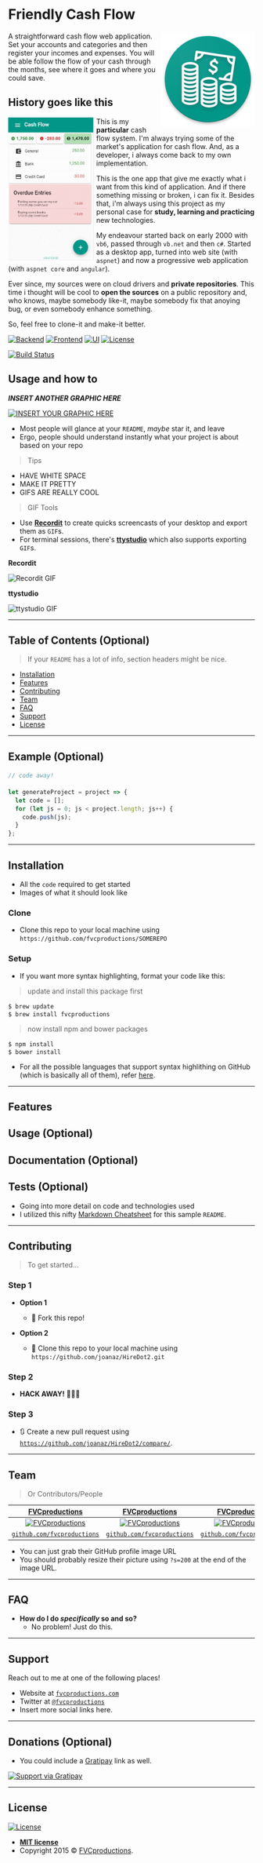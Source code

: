 # Friendly Cash Flow

<img src="./resources/icon/icon.png" title="Application Icon" alt="Application Icon" align="right" />

A straightforward cash flow web application. Set your accounts and categories and then register your incomes and expenses. You will be able follow the flow of your cash through the months, see where it goes and where you could save.

## History goes like this

<a href="./resources/demo/10-mobile.gif"><img src="./resources/demo/10-mobile.gif" title="Mobile Demo" alt="Mobile Demo" align="left" style="width:175px; height:292px;margin-right:5px" /></a>

This is my **particular** cash flow system. I'm always trying some of the market's application for cash flow. And, as a developer, i always come back to my own implementation.

This is the one app that give me exactly what i want from this kind of application. And if there something missing or broken, i can fix it. Besides that, i'm always using this project as my personal case for **study, learning and practicing** new technologies. 

My endeavour started back on early 2000 with `vb6`, passed through `vb.net` and then `c#`. Started as a desktop app, turned into web site (with `aspnet`) and now a progressive web application (with `aspnet core` and `angular`).

Ever since, my sources were on cloud drivers and **private repositories**. This time i thought will be cool to **open the sources** on a public repository and, who knows, maybe somebody like-it, maybe somebody fix that anoying bug, or even somebody enhance something.

So, feel free to clone-it and make-it better.


[![Backend](https://img.shields.io/:Backend-AspNet%20Core-yellow.svg?style=flat)](https://docs.microsoft.com/aspnet)
[![Frontend](https://img.shields.io/:Frontend-Angular-yellow.svg?style=flat)](https://angular.io)
[![UI](https://img.shields.io/:UI-Material%20Design-yellow.svg?style=flat)](https://material.angular.io/) 
[![License](https://img.shields.io/:License-MIT-blue.svg?style=flat)](http://badges.mit-license.org)
<!-- shields.io -->

[![Build Status](https://dev.azure.com/lcjohnny/Playground/_apis/build/status/Cash%20Flow?branchName=v6)](https://dev.azure.com/lcjohnny/Playground/_build/latest?definitionId=11)

## Usage and how to


***INSERT ANOTHER GRAPHIC HERE***

[![INSERT YOUR GRAPHIC HERE](https://camo.githubusercontent.com/16e252325a5447856550dadcbe8ed025c94a6655/687474703a2f2f692e696d6775722e636f6d2f647438415562362e706e67)]()

- Most people will glance at your `README`, *maybe* star it, and leave
- Ergo, people should understand instantly what your project is about based on your repo

> Tips

- HAVE WHITE SPACE
- MAKE IT PRETTY
- GIFS ARE REALLY COOL

> GIF Tools

- Use <a href="http://recordit.co/" target="_blank">**Recordit**</a> to create quicks screencasts of your desktop and export them as `GIF`s.
- For terminal sessions, there's <a href="https://github.com/chjj/ttystudio" target="_blank">**ttystudio**</a> which also supports exporting `GIF`s.

**Recordit**

![Recordit GIF](http://g.recordit.co/iLN6A0vSD8.gif)

**ttystudio**

![ttystudio GIF](https://raw.githubusercontent.com/chjj/ttystudio/master/img/example.gif)

---

## Table of Contents (Optional)

> If your `README` has a lot of info, section headers might be nice.

- [Installation](#installation)
- [Features](#features)
- [Contributing](#contributing)
- [Team](#team)
- [FAQ](#faq)
- [Support](#support)
- [License](#license)


---

## Example (Optional)

```javascript
// code away!

let generateProject = project => {
  let code = [];
  for (let js = 0; js < project.length; js++) {
    code.push(js);
  }
};
```

---

## Installation

- All the `code` required to get started
- Images of what it should look like

### Clone

- Clone this repo to your local machine using `https://github.com/fvcproductions/SOMEREPO`

### Setup

- If you want more syntax highlighting, format your code like this:

> update and install this package first

```shell
$ brew update
$ brew install fvcproductions
```

> now install npm and bower packages

```shell
$ npm install
$ bower install
```

- For all the possible languages that support syntax highlithing on GitHub (which is basically all of them), refer <a href="https://github.com/github/linguist/blob/master/lib/linguist/languages.yml" target="_blank">here</a>.

---

## Features
## Usage (Optional)
## Documentation (Optional)
## Tests (Optional)

- Going into more detail on code and technologies used
- I utilized this nifty <a href="https://github.com/adam-p/markdown-here/wiki/Markdown-Cheatsheet" target="_blank">Markdown Cheatsheet</a> for this sample `README`.

---

## Contributing

> To get started...

### Step 1

- **Option 1**
    - 🍴 Fork this repo!

- **Option 2**
    - 👯 Clone this repo to your local machine using `https://github.com/joanaz/HireDot2.git`

### Step 2

- **HACK AWAY!** 🔨🔨🔨

### Step 3

- 🔃 Create a new pull request using <a href="https://github.com/joanaz/HireDot2/compare/" target="_blank">`https://github.com/joanaz/HireDot2/compare/`</a>.

---

## Team

> Or Contributors/People

| <a href="http://fvcproductions.com" target="_blank">**FVCproductions**</a> | <a href="http://fvcproductions.com" target="_blank">**FVCproductions**</a> | <a href="http://fvcproductions.com" target="_blank">**FVCproductions**</a> |
| :---: |:---:| :---:|
| [![FVCproductions](https://avatars1.githubusercontent.com/u/4284691?v=3&s=200)](http://fvcproductions.com)    | [![FVCproductions](https://avatars1.githubusercontent.com/u/4284691?v=3&s=200)](http://fvcproductions.com) | [![FVCproductions](https://avatars1.githubusercontent.com/u/4284691?v=3&s=200)](http://fvcproductions.com)  |
| <a href="http://github.com/fvcproductions" target="_blank">`github.com/fvcproductions`</a> | <a href="http://github.com/fvcproductions" target="_blank">`github.com/fvcproductions`</a> | <a href="http://github.com/fvcproductions" target="_blank">`github.com/fvcproductions`</a> |

- You can just grab their GitHub profile image URL
- You should probably resize their picture using `?s=200` at the end of the image URL.

---

## FAQ

- **How do I do *specifically* so and so?**
    - No problem! Just do this.

---

## Support

Reach out to me at one of the following places!

- Website at <a href="http://fvcproductions.com" target="_blank">`fvcproductions.com`</a>
- Twitter at <a href="http://twitter.com/fvcproductions" target="_blank">`@fvcproductions`</a>
- Insert more social links here.

---

## Donations (Optional)

- You could include a <a href="https://cdn.rawgit.com/gratipay/gratipay-badge/2.3.0/dist/gratipay.png" target="_blank">Gratipay</a> link as well.

[![Support via Gratipay](https://cdn.rawgit.com/gratipay/gratipay-badge/2.3.0/dist/gratipay.png)](https://gratipay.com/fvcproductions/)


---

## License

[![License](http://img.shields.io/:license-mit-blue.svg?style=flat-square)](http://badges.mit-license.org)

- **[MIT license](http://opensource.org/licenses/mit-license.php)**
- Copyright 2015 © <a href="http://fvcproductions.com" target="_blank">FVCproductions</a>.